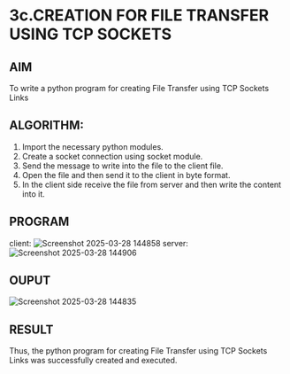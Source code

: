 # 3c.CREATION FOR FILE TRANSFER USING TCP SOCKETS
## AIM
To write a python program for creating File Transfer using TCP Sockets Links
## ALGORITHM:
1. Import the necessary python modules.
2. Create a socket connection using socket module.
3. Send the message to write into the file to the client file.
4. Open the file and then send it to the client in byte format.
5. In the client side receive the file from server and then write the content into it.
## PROGRAM
client:
![Screenshot 2025-03-28 144858](https://github.com/user-attachments/assets/dfd736a3-9e2b-4aa5-bf5c-89ac9a95a221)
server:
![Screenshot 2025-03-28 144906](https://github.com/user-attachments/assets/bc61b988-781e-46a3-a933-e4f42537990e)

## OUPUT
![Screenshot 2025-03-28 144835](https://github.com/user-attachments/assets/76de1b25-3641-466c-8314-c292401d5367)

## RESULT
Thus, the python program for creating File Transfer using TCP Sockets Links was 
successfully created and executed.
